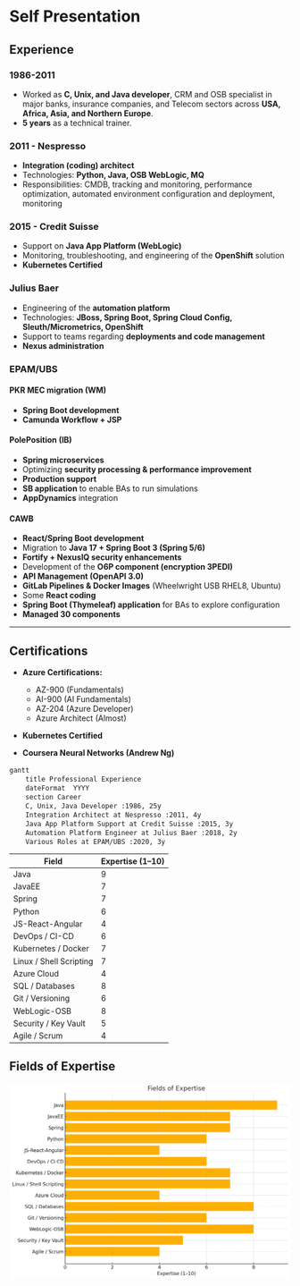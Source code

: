 # Self Presentation

## Experience

### 1986-2011
- Worked as **C, Unix, and Java developer**, CRM and OSB specialist in major banks, insurance companies, and Telecom sectors across **USA, Africa, Asia, and Northern Europe**.
- **5 years** as a technical trainer.

### 2011 - Nespresso
- **Integration (coding) architect**
- Technologies: **Python, Java, OSB WebLogic, MQ**
- Responsibilities: CMDB, tracking and monitoring, performance optimization, automated environment configuration and deployment, monitoring

### 2015 - Credit Suisse
- Support on **Java App Platform (WebLogic)**
- Monitoring, troubleshooting, and engineering of the **OpenShift** solution
- **Kubernetes Certified**

### Julius Baer
- Engineering of the **automation platform**
- Technologies: **JBoss, Spring Boot, Spring Cloud Config, Sleuth/Micrometrics, OpenShift**
- Support to teams regarding **deployments and code management**
- **Nexus administration**

### EPAM/UBS

#### PKR MEC migration (WM)
- **Spring Boot development**
- **Camunda Workflow + JSP**

#### PolePosition (IB)
- **Spring microservices**
- Optimizing **security processing & performance improvement**
- **Production support**
- **SB application** to enable BAs to run simulations
- **AppDynamics** integration

#### CAWB
- **React/Spring Boot development**
- Migration to **Java 17 + Spring Boot 3 (Spring 5/6)**
- **Fortify + NexusIQ security enhancements**
- Development of the **O6P component (encryption 3PEDI)**
- **API Management (OpenAPI 3.0)**
- **GitLab Pipelines & Docker Images** (Wheelwright USB RHEL8, Ubuntu)
- Some **React coding**
- **Spring Boot (Thymeleaf) application** for BAs to explore configuration
- **Managed 30 components**

---

## Certifications

- **Azure Certifications:**
  - AZ-900 (Fundamentals)
  - AI-900 (AI Fundamentals)
  - AZ-204 (Azure Developer)
  - Azure Architect (Almost)
  
- **Kubernetes Certified**
- **Coursera Neural Networks (Andrew Ng)**

```mermaid
gantt
    title Professional Experience
    dateFormat  YYYY
    section Career
    C, Unix, Java Developer :1986, 25y
    Integration Architect at Nespresso :2011, 4y
    Java App Platform Support at Credit Suisse :2015, 3y
    Automation Platform Engineer at Julius Baer :2018, 2y
    Various Roles at EPAM/UBS :2020, 3y
```



| Field                   | Expertise (1–10) |
|-------------------------|------------------|
| Java                    | 9                |
| JavaEE                  | 7                |
| Spring                  | 7                |
| Python                  | 6                |
| JS-React-Angular        | 4                |
| DevOps / CI-CD          | 6                |
| Kubernetes / Docker     | 7                |
| Linux / Shell Scripting | 7                |
| Azure Cloud             | 4                |
| SQL / Databases         | 8                |
| Git / Versioning        | 6                |
| WebLogic-OSB            | 8                |
| Security / Key Vault    | 5                |
| Agile / Scrum           | 4                |




## Fields of Expertise

![Fields of Expertise](expertise_chart.png)


